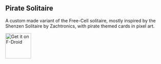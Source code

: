Pirate Solitaire
----------------

A custom made variant of the Free-Cell solitaire, mostly inspired by the Shenzen Solitaire by Zachtronics, with pirate themed cards in pixel art.

[<img src="https://fdroid.gitlab.io/artwork/badge/get-it-on.png"
     alt="Get it on F-Droid"
     height="80">](https://f-droid.org/packages/io.itch.pirate_solitaire/)
